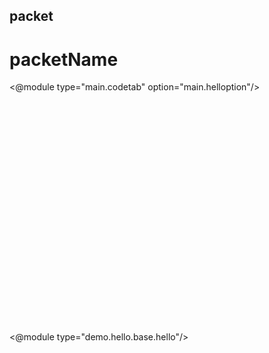 <!--
 @title packet与依赖管理;
 @desc packet与依赖管理;
 @keywords aa,bb,cc;
 @sort apis;
 @linkname packet与依赖管理;
 @layout doc;
-->
## packet

# packetName

<div class="row">
    <div class="span1-2">
        <div style="height:400px;position:relative">
            <@module type="main.codetab" option="main.helloption"/>
        </div>
    </div>
    <div class="span1-2">
        <div style="height:400px;position:relative">
            <@module type="demo.hello.base.hello"/>
        </div>
    </div>
</div>